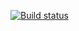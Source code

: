 [![Build status](https://ci.appveyor.com/api/projects/status/gajwoj9kmiekdqi0?svg=true)](https://ci.appveyor.com/project/Darya1705/selenide)